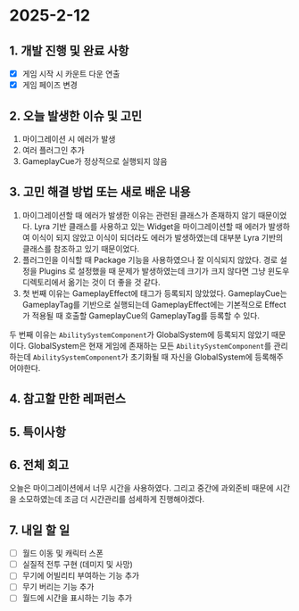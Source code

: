 # 2025-2-12

## 1. 개발 진행 및 완료 사항

- [x]  게임 시작 시 카운트 다운 연출
- [x]  게임 페이즈 변경

## 2. 오늘 발생한 이슈 및 고민

1. 마이그레이션 시 에러가 발생
2. 여러 플러그인 추가
3. GameplayCue가 정상적으로 실행되지 않음

## 3. 고민 해결 방법 또는 새로 배운 내용

1. 마이그레이션할 때 에러가 발생한 이유는 관련된 클래스가 존재하지 않기 때문이었다. Lyra 기반 클래스를 사용하고 있는 Widget을 마이그레이션할 때 에러가 발생하여 이식이 되지 않았고 이식이 되더라도 에러가 발생하였는데 대부분 Lyra 기반의 클래스를 참조하고 있기 때문이었다.
2. 플러그인을 이식할 때 Package 기능을 사용하였으나 잘 이식되지 않았다. 경로 설정을 Plugins 로 설정했을 때 문제가 발생하였는데 크기가 크지 않다면 그냥 윈도우 디렉토리에서 옮기는 것이 더 좋을 것 같다.
3. 첫 번째 이유는 GameplayEffect에 태그가 등록되지 않았었다. GameplayCue는 GameplayTag를 기반으로 실행되는데 GameplayEffect에는 기본적으로 Effect가 적용될 때 호출할 GameplayCue의 GameplayTag를 등록할 수 있다.

두 번째 이유는 `AbilitySystemComponent`가 GlobalSystem에 등록되지 않았기 때문이다. GlobalSystem은 현재 게임에 존재하는 모든 `AbilitySystemComponent`를 관리하는데 `AbilitySystemComponent`가 초기화될 때 자신을 GlobalSystem에 등록해주어야한다.

## 4. 참고할 만한 레퍼런스

## 5. 특이사항

## 6. 전체 회고

오늘은 마이그레이션에서 너무 시간을 사용하였다. 그리고 중간에 과외준비 때문에 시간을 소모하였는데 조금 더 시간관리를 섬세하게 진행해야겠다.

## 7. 내일 할 일

- [ ]  월드 이동 및 캐릭터 스폰
- [ ]  실질적 전투 구현 (데미지 및 사망)
- [ ]  무기에 어빌리티 부여하는 기능 추가
- [ ]  무기 버리는 기능 추가
- [ ]  월드에 시간을 표시하는 기능 추가